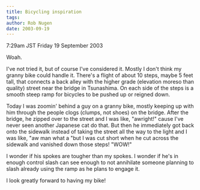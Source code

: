 ```yaml
---
title: Bicycling inspiration
tags: 
author: Rob Nugen
date: 2003-09-19
---
```


<p class=date>7:29am JST Friday 19 September 2003</p>

<p>Woah.</p>

<p>I've not tried it, but of course I've considered it.  Mostly I
don't think my granny bike could handle it.  There's a flight of about
10 steps, maybe 5 feet tall, that connects a back alley with the
higher grade (elevation moreso than quality) street near the bridge in
Tsunashima.  On each side of the steps is a smooth steep ramp for
bicycles to be pushed up or reigned down.</p>

<p>Today I was zoomin' behind a guy on a granny bike, mostly keeping
up with him through the people clogs (clumps, not shoes) on the
bridge.  After the bridge, he zipped over to the street and I was
like, "awright!" cause I've never seen another Japanese cat do that.
But then he immediately got back onto the sidewalk instead of taking
the street all the way to the light and I was like, "aw man what a
"but I was cut short when he cut across the sidewalk and vanished down
those steps!  "WOW!"</p>

<p>I wonder if his spokes are tougher than my spokes.  I wonder if
he's in enough control slash can see enough to not annihilate someone
planning to slash already using the ramp as he plans to engage it.</p>

<p>I look greatly forward to having my bike!</p>
